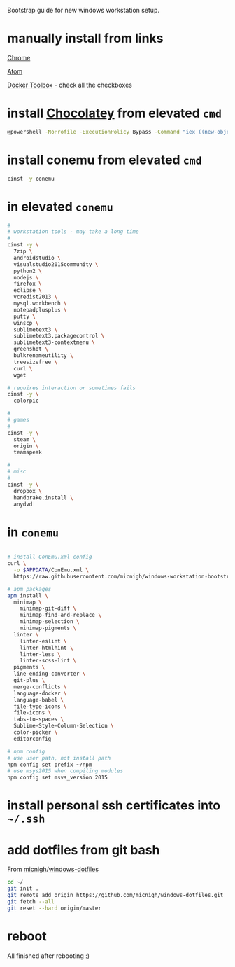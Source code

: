Bootstrap guide for new windows workstation setup.

# manually install from links

[Chrome](https://www.google.com/chrome/browser/desktop/index.html)

[Atom](https://atom.io/download/windows)

[Docker Toolbox](https://www.docker.com/toolbox) - check all the checkboxes

# install [Chocolatey](https://chocolatey.org/) from elevated `cmd`

```bash
@powershell -NoProfile -ExecutionPolicy Bypass -Command "iex ((new-object net.webclient).DownloadString('https://chocolatey.org/install.ps1'))" && SET PATH=%PATH%;%ALLUSERSPROFILE%\chocolatey\bin
```

# install conemu from elevated `cmd`

```bash
cinst -y conemu
```

# in elevated `conemu`

```bash
#
# workstation tools - may take a long time
#
cinst -y \
  7zip \
  androidstudio \
  visualstudio2015community \
  python2 \
  nodejs \
  firefox \
  eclipse \
  vcredist2013 \
  mysql.workbench \
  notepadplusplus \
  putty \
  winscp \
  sublimetext3 \
  sublimetext3.packagecontrol \
  sublimetext3-contextmenu \
  greenshot \
  bulkrenameutility \
  treesizefree \
  curl \
  wget

# requires interaction or sometimes fails
cinst -y \
  colorpic

#
# games
#
cinst -y \
  steam \
  origin \
  teamspeak

#
# misc
#
cinst -y \
  dropbox \
  handbrake.install \
  anydvd
```

# in `conemu`

```bash

# install ConEmu.xml config
curl \
  -o $APPDATA/ConEmu.xml \
  https://raw.githubusercontent.com/micnigh/windows-workstation-bootstrap/master/files/AppData/Roaming/ConEmu.xml

# apm packages
apm install \
  minimap \
    minimap-git-diff \
    minimap-find-and-replace \
    minimap-selection \
    minimap-pigments \
  linter \
    linter-eslint \
    linter-htmlhint \
    linter-less \
    linter-scss-lint \
  pigments \
  line-ending-converter \
  git-plus \
  merge-conflicts \
  language-docker \
  language-babel \
  file-type-icons \
  file-icons \
  tabs-to-spaces \
  Sublime-Style-Column-Selection \
  color-picker \
  editorconfig

# npm config
# use user path, not install path
npm config set prefix ~/npm
# use msys2015 when compiling modules
npm config set msvs_version 2015

```

# install personal ssh certificates into `~/.ssh`

# add dotfiles from git bash

From [micnigh/windows-dotfiles](https://github.com/micnigh/windows-dotfiles)

```bash
cd ~/
git init .
git remote add origin https://github.com/micnigh/windows-dotfiles.git
git fetch --all
git reset --hard origin/master
```

# reboot

All finished after rebooting :)
